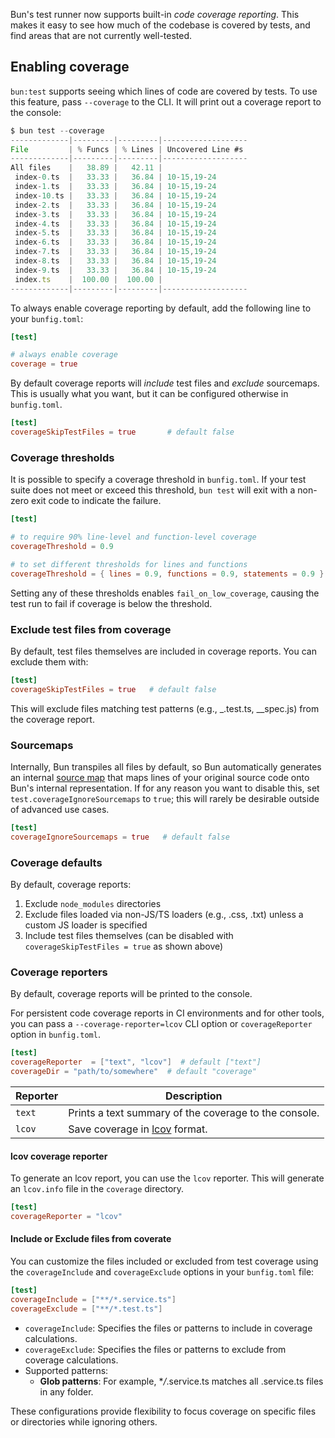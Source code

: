 Bun's test runner now supports built-in _code coverage reporting_. This makes it easy to see how much of the codebase is covered by tests, and find areas that are not currently well-tested.

## Enabling coverage

`bun:test` supports seeing which lines of code are covered by tests. To use this feature, pass `--coverage` to the CLI. It will print out a coverage report to the console:

```js
$ bun test --coverage
-------------|---------|---------|-------------------
File         | % Funcs | % Lines | Uncovered Line #s
-------------|---------|---------|-------------------
All files    |   38.89 |   42.11 |
 index-0.ts  |   33.33 |   36.84 | 10-15,19-24
 index-1.ts  |   33.33 |   36.84 | 10-15,19-24
 index-10.ts |   33.33 |   36.84 | 10-15,19-24
 index-2.ts  |   33.33 |   36.84 | 10-15,19-24
 index-3.ts  |   33.33 |   36.84 | 10-15,19-24
 index-4.ts  |   33.33 |   36.84 | 10-15,19-24
 index-5.ts  |   33.33 |   36.84 | 10-15,19-24
 index-6.ts  |   33.33 |   36.84 | 10-15,19-24
 index-7.ts  |   33.33 |   36.84 | 10-15,19-24
 index-8.ts  |   33.33 |   36.84 | 10-15,19-24
 index-9.ts  |   33.33 |   36.84 | 10-15,19-24
 index.ts    |  100.00 |  100.00 |
-------------|---------|---------|-------------------
```

To always enable coverage reporting by default, add the following line to your `bunfig.toml`:

```toml
[test]

# always enable coverage
coverage = true
```

By default coverage reports will _include_ test files and _exclude_ sourcemaps. This is usually what you want, but it can be configured otherwise in `bunfig.toml`.

```toml
[test]
coverageSkipTestFiles = true       # default false
```

### Coverage thresholds

It is possible to specify a coverage threshold in `bunfig.toml`. If your test suite does not meet or exceed this threshold, `bun test` will exit with a non-zero exit code to indicate the failure.

```toml
[test]

# to require 90% line-level and function-level coverage
coverageThreshold = 0.9

# to set different thresholds for lines and functions
coverageThreshold = { lines = 0.9, functions = 0.9, statements = 0.9 }
```

Setting any of these thresholds enables `fail_on_low_coverage`, causing the test run to fail if coverage is below the threshold.

### Exclude test files from coverage

By default, test files themselves are included in coverage reports. You can exclude them with:

```toml
[test]
coverageSkipTestFiles = true   # default false
```

This will exclude files matching test patterns (e.g., _.test.ts, _\_spec.js) from the coverage report.

### Sourcemaps

Internally, Bun transpiles all files by default, so Bun automatically generates an internal [source map](https://web.dev/source-maps/) that maps lines of your original source code onto Bun's internal representation. If for any reason you want to disable this, set `test.coverageIgnoreSourcemaps` to `true`; this will rarely be desirable outside of advanced use cases.

```toml
[test]
coverageIgnoreSourcemaps = true   # default false
```

### Coverage defaults

By default, coverage reports:

1. Exclude `node_modules` directories
2. Exclude files loaded via non-JS/TS loaders (e.g., .css, .txt) unless a custom JS loader is specified
3. Include test files themselves (can be disabled with `coverageSkipTestFiles = true` as shown above)

### Coverage reporters

By default, coverage reports will be printed to the console.

For persistent code coverage reports in CI environments and for other tools, you can pass a `--coverage-reporter=lcov` CLI option or `coverageReporter` option in `bunfig.toml`.

```toml
[test]
coverageReporter  = ["text", "lcov"]  # default ["text"]
coverageDir = "path/to/somewhere"  # default "coverage"
```

| Reporter | Description                                                                 |
| -------- | --------------------------------------------------------------------------- |
| `text`   | Prints a text summary of the coverage to the console.                       |
| `lcov`   | Save coverage in [lcov](https://github.com/linux-test-project/lcov) format. |

#### lcov coverage reporter

To generate an lcov report, you can use the `lcov` reporter. This will generate an `lcov.info` file in the `coverage` directory.

```toml
[test]
coverageReporter = "lcov"
```

#### Include or Exclude files from coverate

You can customize the files included or excluded from test coverage using the `coverageInclude` and `coverageExclude` options in your `bunfig.toml` file:

```toml
[test]
coverageInclude = ["**/*.service.ts"]
coverageExclude = ["**/*.test.ts"]
```

- `coverageInclude`: Specifies the files or patterns to include in coverage calculations.
- `coverageExclude`: Specifies the files or patterns to exclude from coverage calculations.
- Supported patterns:
  - **Glob patterns**: For example, \*_/_.service.ts matches all .service.ts files in any folder.

These configurations provide flexibility to focus coverage on specific files or directories while ignoring others.
